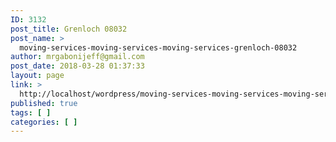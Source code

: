 ```yaml
---
ID: 3132
post_title: Grenloch 08032
post_name: >
  moving-services-moving-services-moving-services-grenloch-08032
author: mrgabonijeff@gmail.com
post_date: 2018-03-28 01:37:33
layout: page
link: >
  http://localhost/wordpress/moving-services-moving-services-moving-services-grenloch-08032/
published: true
tags: [ ]
categories: [ ]
---
```

